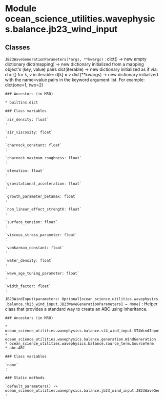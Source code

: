 Module ocean_science_utilities.wavephysics.balance.jb23_wind_input
==================================================================

Classes
-------

`JB23WaveGenerationParameters(*args, **kwargs)`
:   dict() -> new empty dictionary
    dict(mapping) -> new dictionary initialized from a mapping object's
        (key, value) pairs
    dict(iterable) -> new dictionary initialized as if via:
        d = {}
        for k, v in iterable:
            d[k] = v
    dict(**kwargs) -> new dictionary initialized with the name=value pairs
        in the keyword argument list.  For example:  dict(one=1, two=2)

    ### Ancestors (in MRO)

    * builtins.dict

    ### Class variables

    `air_density: float`
    :

    `air_viscosity: float`
    :

    `charnock_constant: float`
    :

    `charnock_maximum_roughness: float`
    :

    `elevation: float`
    :

    `gravitational_acceleration: float`
    :

    `growth_parameter_betamax: float`
    :

    `non_linear_effect_strength: float`
    :

    `surface_tension: float`
    :

    `viscous_stress_parameter: float`
    :

    `vonkarman_constant: float`
    :

    `water_density: float`
    :

    `wave_age_tuning_parameter: float`
    :

    `width_factor: float`
    :

`JB23WindInput(parameters: Optional[ocean_science_utilities.wavephysics.balance.jb23_wind_input.JB23WaveGenerationParameters] = None)`
:   Helper class that provides a standard way to create an ABC using
    inheritance.

    ### Ancestors (in MRO)

    * ocean_science_utilities.wavephysics.balance.st4_wind_input.ST4WindInput
    * ocean_science_utilities.wavephysics.balance.generation.WindGeneration
    * ocean_science_utilities.wavephysics.balance.source_term.SourceTerm
    * abc.ABC

    ### Class variables

    `name`
    :

    ### Static methods

    `default_parameters() ‑> ocean_science_utilities.wavephysics.balance.jb23_wind_input.JB23WaveGenerationParameters`
    :
